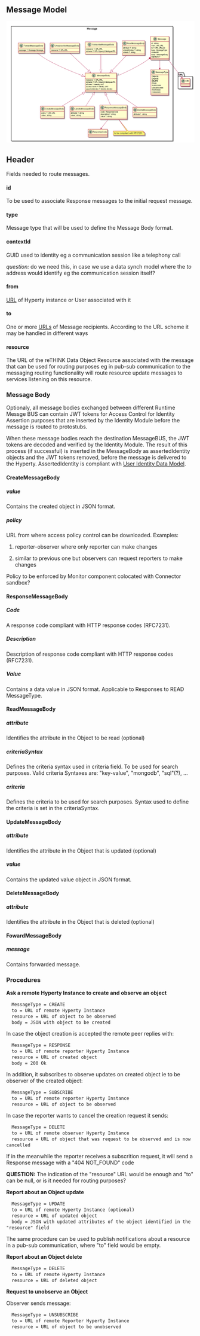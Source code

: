 Message Model
-------------

![Message Data Model](../Message-Data-Model.png)

Header
------

Fields needed to route messages.

#### id

To be used to associate Response messages to the initial request message.

#### type

Message type that will be used to define the Message Body format.

#### contextId

GUID used to identity eg a communication session like a telephony call

*question:* do we need this, in case we use a data synch model where the *to* address would identify eg the communication session itself?

#### from

[URL](../address/readme.md) of Hyperty instance or User associated with it

#### to

One or more [URLs](../address/readme.md) of Message recipients. According to the URL scheme it may be handled in different ways

#### resource

The URL of the reTHINK Data Object Resource associated with the message that can be used for routing purposes eg in pub-sub communication to the messaging routing functionality will route resource update messages to services listening on this resource.

### Message Body

Optionaly, all message bodies exchanged between different Runtime Messge BUS can contain JWT tokens for Access Control for Identity Assertion purposes that are inserted by the Identity Module before the message is routed to protostubs.

When these message bodies reach the destination MessageBUS, the JWT tokens are decoded and verified by the Identity Module. The result of this process (if successful) is inserted in the MessageBody as assertedIdentity objects and the JWT tokens removed, before the message is delivered to the Hyperty. AssertedIdentity is compliant with [User Identity Data Model](https://github.com/reTHINK-project/architecture/tree/master/docs/datamodel/user-identity).

#### CreateMessageBody

##### value

Contains the created object in JSON format.

##### policy

URL from where access policy control can be downloaded. Examples:

1.	reporter-observer where only reporter can make changes

2.	similar to previous one but observers can request reporters to make changes

Policy to be enforced by Monitor component colocated with Connector sandbox?

#### ResponseMessageBody

##### Code

A response code compliant with HTTP response codes (RFC7231).

##### Description

Description of response code compliant with HTTP response codes (RFC7231).

##### Value

Contains a data value in JSON format. Applicable to Responses to READ MessageType.

#### ReadMessageBody

##### attribute

Identifies the attribute in the Object to be read (optional)

##### criteriaSyntax

Defines the criteria syntax used in criteria field. To be used for search purposes. Valid criteria Syntaxes are: "key-value", "mongodb", "sql"(?), ...

##### criteria

Defines the criteria to be used for search purposes. Syntax used to define the criteria is set in the criteriaSyntax.

#### UpdateMessageBody

##### attribute

Identifies the attribute in the Object that is updated (optional)

##### value

Contains the updated value object in JSON format.

#### DeleteMessageBody

##### attribute

Identifies the attribute in the Object that is deleted (optional)

#### FowardMessageBody

##### message

Contains forwarded message.

### Procedures

**Ask a remote Hyperty Instance to create and observe an object**

```
  MessageType = CREATE
  to = URL of remote Hyperty Instance
  resource = URL of object to be observed
  body = JSON with object to be created
```

In case the object creation is accepted the remote peer replies with:

```
  MessageType = RESPONSE
  to = URL of remote reporter Hyperty Instance
  resource = URL of created object
  body = 200 Ok
```

In addition, it subscribes to observe updates on created object ie to be observer of the created object:

```
  MessageType = SUBSCRIBE
  to = URL of remote reporter Hyperty Instance
  resource = URL of object to be observed
```

In case the reporter wants to cancel the creation request it sends:

```
  MessageType = DELETE
  to = URL of remote observer Hyperty Instance
  resource = URL of object that was request to be observed and is now cancelled
```

If in the meanwhile the reporter receives a subscrition request, it will send a Response message with a "404 NOT_FOUND" code

**QUESTION:** The indication of the "resource" URL would be enough and "to" can be null, or is it needed for routing purposes?

**Report about an Object update**

```
  MessageType = UPDATE
  to = URL of remote Hyperty Instance (optional)
  resource = URL of updated object
  body = JSON with updated attributes of the object identified in the "resource" field
```

The same procedure can be used to publish notifications about a resource in a pub-sub communication, where "to" field would be empty.

**Report about an Object delete**

```
  MessageType = DELETE
  to = URL of remote Hyperty Instance
  resource = URL of deleted object
```

**Request to unobserve an Object**

Observer sends message:

```
  MessageType = UNSUBSCRIBE
  to = URL of remote Reporter Hyperty Instance
  resource = URL of object to be unobserved
```
